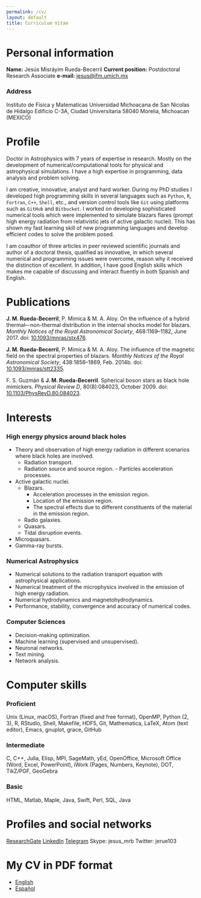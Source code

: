 ```yaml
---
permalink: /cv/
layout: default
title: Curriculum Vitae
---
```



# Personal information

**Name:** Jesús Misráyim Rueda-Becerril
**Current position:** Postdoctoral Research Associate
**e-mail:** [jesus@ifm.umich.mx](jesus@ifm.umich.mx)

### Address

Instituto de Fisica y Matematicas
Universidad Michoacana de San Nicolas de Hidalgo
Edificio C-3A, Ciudad Universitaria
58040 Morelia, Michoacan (MEXICO)


# Profile

Doctor in Astrophysics with 7 years of expertise in research. Mostly on the development of numerical/computational tools for physical and astrophysical simulations. I have a high expertise in programming, data analysis and problem solving.

I am creative, innovative, analyst and hard worker. During my PhD studies I developed high programming skills in several languages such as `Python`, `R`, `Fortran`, `C++`, `Shell`, etc., and version control tools like `Git` using platforms such as `GitHub` and `Bitbucket`. I worked on developing sophisticated numerical tools which were implemented to simulate blazars flares (prompt high energy radiation from relativistic jets of active galactic nuclei). This has shown my fast learning skill of new programming languages and develop efficient codes to solve the problem posed.

I am coauthor of three articles in peer reviewed scientific journals and author of a doctoral thesis, qualified as innovative, in which several numerical and programming issues were overcome, reason why it received the distinction of excellent. In addition, I have good English skills which makes me capable of discussing and interact fluently in both Spanish and English.

<!-- I want to apply my mathematical knowledge, programming skills and data analysis experience to machine learning, data mining, decision making and modeling. -->


# Publications

**J. M. Rueda-Becerril**, P. Mimica & M. A. Aloy. On the influence of a hybrid thermal–-non-thermal distribution in the internal shocks model for blazars. *Monthly Notices of the Royal Astronomical Society*, 468:1169–1182, June 2017. doi: [10.1093/mnras/stx476](https://doi.org/10.1093/mnras/stx476).

**J. M. Rueda-Becerril**, P. Mimica & M. A. Aloy. The influence of the magnetic field on the spectral properties of blazars. *Monthly Notices of the Royal Astronomical Society*, 438:1856–1869, Feb. 2014b. doi: [10.1093/mnras/stt2335](https://doi.org/10.1093/mnras/stt2335).

F. S. Guzmán & **J. M. Rueda-Becerril**. Spherical boson stars as black hole mimickers. *Physical Review D*, 80(8):084023, October 2009. doi: [10.1103/PhysRevD.80.084023](https://doi.org/10.1103/physrevd.80.084023).


# Interests

### High energy physics around black holes

- Theory and observation of high energy radiation in different scenarios where black holes are involved.
  - Radiation transport.
  - Radiation source and source region. - Particles acceleration processes.
- Active galactic nuclei.
  - Blazars.
    - Acceleration processes in the emission region.
    - Location of the emission region.
    - The spectral effects due to different constituents of the material in the emission region.
  - Radio galaxies.
  - Quasars.
  - Tidal disruption events.
- Microquasars.
- Gamma-ray bursts.

### Numerical Astrophysics
- Numerical solutions to the radiation transport equation with astrophysical applications.
- Numerical treatment of the microphysics involved in the emission of high energy radiation.
- Numerical hydrodynamics and magnetohydrodynamics.
- Performance, stability, convergence and accuracy of numerical codes.

### Computer Sciences
- Decision-making optimization.
- Machine learning (supervised and unsupervised).
- Neuronal networks.
- Text mining.
- Network analysis.


# Computer skills

### Proficient
Unix (Linux, macOS), Fortran (fixed and free format), OpenMP, Python (2, 3), R, RStudio, Shell, Makefile, HDF5, Git, Mathematica, LaTeX, Atom (text editor), Emacs, gnuplot, grace, GitHub

### Intermediate
C, C++, Julia, Elisp, MPI, SageMath, yEd, OpenOffice, Microsoft Office (Word, Excel, PowerPoint), iWork (Pages, Numbers, Keynote), DOT, TikZ/PGF, GeoGebra

### Basic
HTML, Matlab, Maple, Java, Swift, Perl, SQL, Java


# Profiles and social networks

[ResearchGate](https://www.researchgate.net/profile/Jesus_Rueda-Becerril)
[LinkedIn](https://www.linkedin.com/in/jeruebe)
[Telegram](http://t.me/jerube)
Skype: jesus_mrb
Twitter: jerue103

# My CV in PDF format
- [English](https://github.com/altjerue/jmrb_cv/raw/master/JesusMRB_eng.pdf)
- [Español](/404.html)
